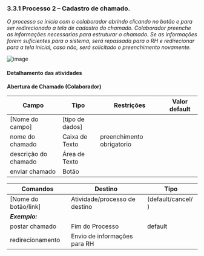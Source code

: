 ### 3.3.1 Processo 2 – Cadastro de chamado.

_O processo se inicia com o colaborador abrindo clicando no botão e para ser redirecionado a tela de cadastro do chamado._
_Colaborador preenche as informações necessarias para estruturar o chamado._
_Se as informações forem suficientes para o sistema, será repassada para o RH e redirecionar para a tela inicial, caso não, será solicitado o preenchimento novamente._


![image](https://github.com/user-attachments/assets/47f9f18d-6c13-4a9e-b2c5-d68a6b88fb4b)


#### Detalhamento das atividades

**Abertura de Chamado (Colaborador)**

| **Campo**       | **Tipo**         | **Restrições** | **Valor default** |
| ---             | ---              | ---            | ---               |
| [Nome do campo] | [tipo de dados]  |                |                   |
| nome do chamado | Caixa de Texto   | preenchimento obrigatorio |                   |
| descrição do chamado | Área de Texto   |          |           |
| enviar chamado | Botão   |          |           |

| **Comandos**         |  **Destino**                   | **Tipo** |
| ---                  | ---                            | ---               |
| [Nome do botão/link] | Atividade/processo de destino  | (default/cancel/  ) |
| ***Exemplo:***       |                                |                   |
| postar chamado   | Fim do Processo              | default           |
| redirecionamento | Envio de informações para RH |                   |
